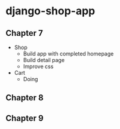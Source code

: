 # django-shop-app
## Chapter 7
  * Shop
    * Build app with completed homepage
    * Build detail page
    * Improve css
  * Cart
    * Doing
## Chapter 8
## Chapter 9
